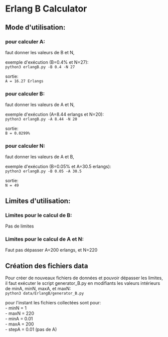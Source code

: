 # Erlang B Calculator

## Mode d'utilisation:

### pour calculer A:

faut donner les valeurs de B et N,

exemple d'exécution (B=0.4% et N=27):  
`python3 erlangB.py -B 0.4 -N 27`

sortie:  
`A = 16.27 Erlangs`

### pour calculer B:

faut donner les valeurs de A et N,

exemple d'exécution (A=8.44 erlangs et N=20):  
`python3 erlangB.py -A 8.44 -N 20`

sortie:  
`B = 0.0299%`

### pour calculer N:

faut donner les valeurs de A et B,

exemple d'exécution (B=0.05% et A=30.5 erlangs):  
`python3 erlangB.py -B 0.05 -A 30.5`

sortie:  
`N = 49`

## Limites d'utilisation:

### Limites pour le calcul de B:
Pas de limites

### Limites pour le calcul de A et N:
Faut pas dépasser A=200 erlangs, et N=220

## Création des fichiers data

Pour créer de nouveaux fichiers de données et pouvoir dépasser les limites, il faut exécuter le script generator_B.py en modifiants les valeurs intérieurs de minA, minN, maxA, et maxN:   
`python3 data/ErlangB/generator_B.py `

pour l'instant les fichiers collectées sont pour:  
    - minN = 1  
    - maxN = 220  
    - minA = 0.01  
    - maxA = 200  
    - stepA = 0.01 (pas de A)  


